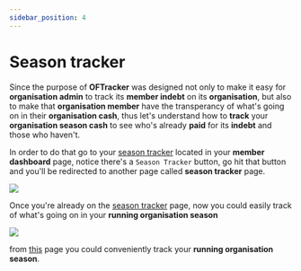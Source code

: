 ```yaml
---
sidebar_position: 4
---
```


# Season tracker

Since the purpose of **OFTracker** was designed not only to make it easy for **organisation admin** to track its **member indebt** on its **organisation**, but also to make that **organisation member** have the transperancy of what's going on in their **organisation cash**, thus let's understand how to **track** your **organisation season cash** to see who's already **paid** for its **indebt** and those who haven't.

In order to do that go to your [season tracker](#season-tracker-section) located in your **member dashboard** page, notice there's a `Season Tracker` button, go hit that button and you'll be redirected to another page called **season tracker** page.

<img src="/img/docs-img-member/season-tracker/season-tracker-1.jpg" id="season-tracker-section"/>

Once you're already on the [season tracker](#season-tracker-page) page, now you could easily track of what's going on in your **running organisation season**

<img src="/img/docs-img-member/season-tracker/season-tracker-2.jpg" id="season-tracker-page"/>

from [this](#season-tracker-page) page you could conveniently track your **running organisation season**.